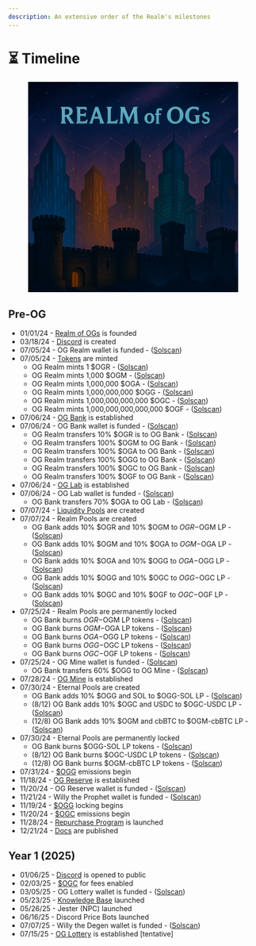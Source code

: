 ```yaml
---
description: An extensive order of the Realm's milestones
---
```


# ⏳ Timeline

<figure><img src=".gitbook/assets/timeline.png" alt=""><figcaption></figcaption></figure>

## Pre-OG

* 01/01/24 - [Realm of OGs](power/realm-of-ogs.md) is founded
* 03/18/24 - [Discord](https://discord.gg/ogrealm) is created
* 07/05/24 - OG Realm wallet is funded - ([Solscan](https://solscan.io/tx/4Kwmo2fd7wcciTNmQKuSmyhQUGceVk6SvMhL41QVRtxeJ7p69jvfxurMn79aPTCPNzF4i5MbJDvhsrcGre5pzdJE))
* 07/05/24 - [Tokens](constructs/tokens/) are minted
  * OG Realm mints 1 $OGR - ([Solscan](https://solscan.io/tx/52Pu6sohtqfpjYWqHgUADKKbbcJ93nJ853vBqjx3FyvGemhwL8fH91jWWCmTts1ncQVsy64UbeWQpPGbMjycoBpN))
  * OG Realm mints 1,000 $OGM - ([Solscan](https://solscan.io/tx/2oQFweRXX1SGqZtMJbwuJbBpeZ7YScmgEWt9USqYtbfqoyQ3UMGuNLDuAaH8PEQ95cz3diYjkjSqJMo8vLHnBzBX))
  * OG Realm mints 1,000,000 $OGA - ([Solscan](https://solscan.io/tx/35kfEBKLo6puEP8ESbbU3h2dKQdrmTmGJS7RHXdiyBGtwN2PCQN6n38AjZSCmjrwgVc6mP28NS9CJT1zW4xcKHd1))
  * OG Realm mints 1,000,000,000 $OGG - ([Solscan](https://solscan.io/tx/pLYntYQV3UXJjshACfDycLQKS22DKSRGe9ShtHZf6qjwBnfVGNxu8LgSrdvH5CJ3MaV4hXAFSwrsGUQgRNoFV7A))
  * OG Realm mints 1,000,000,000,000 $OGC - ([Solscan](https://solscan.io/tx/5LfaL3g25Ke4zCceunRCvj55XRUfVqTV3K5BfwyjbHRJ6d57bWzs9cF9Diey4cavJcw9HTWVbeFcnccjodaWh1ZK))
  * OG Realm mints 1,000,000,000,000,000 $OGF - ([Solscan](https://solscan.io/tx/hhkKT1dSdf1HXiZphY1QGY39E9sxTaDY9szTJ1X2UMKLb365LzC6gdaihup7RP6veAFJt1pwFQLuT8ziyQarYY8))
* 07/06/24 - [OG Bank](institutions/og-bank.md) is established
* 07/06/24 - OG Bank wallet is funded - ([Solscan](https://solscan.io/tx/3pqsyiYmyaGcA2zuYbZsfov9XWwyCyc9ogY349dcX4RzPkbhCKzWENdjJoNyKkTLKB5ApmMBfvv59aERb2pG5t43))
  * OG Realm transfers 10% $OGR is to OG Bank - ([Solscan](https://solscan.io/tx/d6EbhacWqvuVJrNjM4A7qdX2SZpuvY3KHpNKGG5oQo8tK2ZkiBMELT2L8pFtoDVtifNYe8ZLJX3LKVLbnSkwt4h))
  * OG Realm transfers 100% $OGM to OG Bank - ([Solscan](https://solscan.io/tx/4ganH5L4xQJX3bjUCQ3k5rrrH2cvLtSjbJrrDJ8MdfVnYr9DMT7esnGHUQiqhsm3bKeDBZ84TK8juzxghkrSfFrK))
  * OG Realm transfers 100% $OGA to OG Bank - ([Solscan](https://solscan.io/tx/4TqZvQDTy8DAXahwemuNE1q3fLL4HRC3ip6NiUvyHh6MTbytRUBfDymyBMNiRT2hAk9ocUyS5xssWKj5e6oVtD1Y))
  * OG Realm transfers 100% $OGG to OG Bank - ([Solscan](https://solscan.io/tx/eRmpJw1AKaLhewmsHjyf6pnEaPV1MwE5RS783Y6LW6horT1Fr9Jm3UZQg7mu4UwzCLCPth4tKNSHeHpeWxCWuLB))
  * OG Realm transfers 100% $OGC to OG Bank - ([Solscan](https://solscan.io/tx/U25Kvw88btCQBpZ539ypjTo8RoBAePnW5cCEynbm9vf9CpcXyKG4uu8Yfu8EsqQi25MJSQ8eRuFM6bdtnWiuJ5r))
  * OG Realm transfers 100% $OGF to OG Bank - ([Solscan](https://solscan.io/tx/4FiBmNFWUJVVMsaRgpimGNvYftWymFqU2HZNzJcEQQe5bF7F47aSP1Vq7c3cZV7VFH3CyszDTiV6B2k9UXBtjUnA))
* 07/06/24 - [OG Lab](institutions/og-lab.md) is established
* 07/06/24 - OG Lab wallet is funded - ([Solscan](https://solscan.io/tx/2rX7UiDBs66fzuenoQFb95js6S7yKSib9ub8ZFiN4FPzb7df1e8XDszwyynKgSsm6Cy3q1MZQmHFEi8vWHAExfcx))
  * OG Bank transfers 70% $OGA to OG Lab - ([Solscan](https://solscan.io/tx/2dSNQkLGfqroubWXJwH32CUwsQ7Yav1ejF6F2u8YaMvHnebDfYFGVZL9ySLnKfPWE8ATMjUcoVjYRuJSjNLadp3c))
* 07/07/24 - [Liquidity Pools](constructs/liquidity-pools/) are created
* 07/07/24 - Realm Pools are created
  * OG Bank adds 10% $OGR and 10% $OGM to $OGR-$OGM LP - ([Solscan](https://solscan.io/tx/4HwgLeanrXZM2L9SqhZsAiNsEwfmhnRogTXY42goDNVZrxLWPVrQKWCXCWQYHTgo9GNh3SaJTnhgiaMHBraeEUZ))
  * OG Bank adds 10% $OGM and 10% $OGA to $OGM-$OGA LP - ([Solscan](https://solscan.io/tx/3a7SW13DYRnLoV944c1xbojAWpqkXAoEPwm2MRmDjSt6oRsh9JUP2aLB62xqmcgye4ogRGywWKuSukTXA3z3P5Ky))
  * OG Bank adds 10% $OGA and 10% $OGG to $OGA-$OGG LP - ([Solscan](https://solscan.io/tx/4dsQEx27uzBSS5kxRTRMS9e5vLzKDSicihC4rEMN9Se5SCytxuFoKKSfcH6YcXdGfFpVT8sYvLmpcnt8B5ePRDhF))
  * OG Bank adds 10% $OGG and 10% $OGC to $OGG-$OGC LP - ([Solscan](https://solscan.io/tx/2NwXMfSZdbmv5DL7P9qsSqjokjG5aZ1TBSHD66ak7etGFgwwa63SktefhK6VrsRPFuiZg7bcGhESiynDSZHBpvvR))
  * OG Bank adds 10% $OGC and 10% $OGF to $OGC-$OGF LP - ([Solscan](https://solscan.io/tx/3s8qfc4kp14EgeGofxhESDj8uAu78wMu2edRXHoKnfAte6g6dbqRyXkfFfok8M554s6Pi25jZHB1fzJxvepTcEEE))
* 07/25/24 - Realm Pools are permanently locked
  * OG Bank burns $OGR-$OGM LP tokens - ([Solscan](https://solscan.io/tx/2m8D9C7YT55G9dsn4BtxfGjGhVDAoYp2LvZUQFJJpts5bzvRV2Uduz5MVpXAYdagj1w1NaXHJb2qAyDEdvQV4CfB))
  * OG Bank burns $OGM-$OGA LP tokens - ([Solscan](https://solscan.io/tx/4YuHU1ERLMBDnGtdGzGdJDxJywG6Xd9fm5pdDbhG7a8x2GDK8GXvWe3gXgm4EFfzkDfRJQ86zAEuFECJ9bXJ9ehr))
  * OG Bank burns $OGA-$OGG LP tokens - ([Solscan](https://solscan.io/tx/642U9quVnXrizMJNvcZXGvaNjDNf23vVF74Hxmew1n51odAou9CtmyTzFMntDKQtvjz6p3jTjA2ooKgwDUtkf6YB))
  * OG Bank burns $OGG-$OGC LP tokens - ([Solscan](https://solscan.io/tx/52ThA2YKiJsxHEEmyRFgrR52i8WUkcREo3tH5czLR2zN4tBBHtJD9G9yNF3WrrnGqHN3jgeEjRucDGZ5ow1kAmhh))
  * OG Bank burns $OGC-$OGF LP tokens - ([Solscan](https://solscan.io/tx/uYzLxJ1AWW2GUTKGxh8zRuDMoH1jBJh4WuYAqJBYRV75Tr7Nw5cn8NfuHnT85rnXvRi3rTLQMtVVaW2jGCWxkTF))
* 07/25/24 - OG Mine wallet is funded - ([Solscan](https://solscan.io/tx/Ad4r1wQ8mmBP1HwvGMr7arXcYhiTwJBDdvRtX2xTvQknGUuHCTqksmxUnuybBeZ7H6d9UPZmYrcr4QUPhebUzCL))
  * OG Bank transfers 60% $OGG to OG Mine - ([Solscan](https://solscan.io/tx/48YauWagRUPG6PH1VLvnnAeMTAV1M4h6dhzvXjphQJZFPJPpMwv6R4CzPdiN1YD7PSDpc9eq3FQBh9yXWKy8mDA6))
* 07/28/24 - [OG Mine](institutions/og-mine.md) is established
* 07/30/24 - Eternal Pools are created
  * OG Bank adds 10% $OGG and SOL to $OGG-SOL LP - ([Solscan](https://solscan.io/tx/254bwRuhuyhX6Zn1QBejtVb1hwaZSKwK3LUxFUhy24bXYaUbQMMjU8nq3G7whqYKystMVN6cERiuKJRQeHLKzGxK))
  * (8/12) OG Bank adds 10% $OGC and USDC to $OGC-USDC LP - ([Solscan](https://solscan.io/tx/5siarwqtJPpxxAKoPzk29otU9CCpN1WQ4vAqMPsRtFT5D4ZVv7EXqPpmhkU5FgaDtYURwjnENMY6asUHp7DQ9Hez))
  * (12/8) OG Bank adds 10% $OGM and cbBTC to $OGM-cbBTC LP - ([Solscan](https://solscan.io/tx/2BnSeA7YnNW9jaRPf2TDfnXgjWGYHuJoLbePybQTAsqKt7wvjHfijgBYGvdkpFoVPzmNuEEx7siisZCenm7ihSBu))
* 07/30/24 - Eternal Pools are permanently locked
  * OG Bank burns $OGG-SOL LP tokens - ([Solscan](https://solscan.io/tx/5itjTVukf8YX929Aixzrm5KtQrtEXdXTCG2SvhvV8y9BbELf41Y8S3TSJ35XvjucnRkaZHiHe3B8c3uGWc6tHHpD))
  * (8/12) OG Bank burns $OGC-USDC LP tokens - ([Solscan](https://solscan.io/tx/5siarwqtJPpxxAKoPzk29otU9CCpN1WQ4vAqMPsRtFT5D4ZVv7EXqPpmhkU5FgaDtYURwjnENMY6asUHp7DQ9Hez))
  * (12/8) OG Bank burns $OGM-cbBTC LP tokens - ([Solscan](https://solscan.io/tx/5wW6FZCuE5Vu4W7eTvq92LGmfLbGk4PUUzGycMwSfpasEnMT1sgHZBen7MJkpebp4dwi3UuSyX7BVovynY37HTzL))
* 07/31/24 - [$OGG](constructs/tokens/usdogg-og-gold.md) emissions begin
* 11/18/24 - [OG Reserve](institutions/og-reserve.md) is established
* 11/20/24 - OG Reserve wallet is funded - ([Solscan](https://solscan.io/tx/4xANoD3jqdzjSuTMjqfZkBNvejxWzrj3xhWkKo6VzjuZs4GVa2iRYFKSGLm43N2Qe3PsJxLWQ3gBmtrFZvuQzNzN))
* 11/21/24 - Willy the Prophet wallet is funded - ([Solscan](https://solscan.io/tx/3V561D4eMEv4TkNCPQKdSKKUZt493sMXGAzVvicprrD2pnSyxWTQWEmtJmL37hgug72viontcUxayS3eEsw8BxVw))
* 11/19/24 - [$OGG](constructs/tokens/usdogg-og-gold.md) locking begins
* 11/20/24 - [$OGC](constructs/tokens/usdogc-og-coin.md) emissions begin
* 11/28/24 - [Repurchase Program](constructs/repurchase-programs.md) is launched
* 12/21/24 - [Docs](broken-reference) are published

## Year 1  (2025)

* 01/06/25 - [Discord](https://discord.gg/ogrealm) is opened to public
* 02/03/25 - [$OGC](constructs/tokens/usdogc-og-coin.md) for fees enabled
* 03/05/25 - OG Lottery wallet is funded - ([Solscan](https://solscan.io/tx/2iwb3cVcmchuYHayb4139aYsyySB2fnP2gbqKz8i8fRKTfMZSeQ52eYbXqmpBvpSa7Y5Nx1qLEjVWE42VfTRXnyE))
* 05/23/25 - [Knowledge Base](constructs/knowledge-base.md) launched
* 05/26/25 - Jester (NPC) launched
* 06/16/25 - Discord Price Bots launched
* 07/07/25 - Willy the Degen wallet is funded - ([Solscan](https://solscan.io/tx/2iwb3cVcmchuYHayb4139aYsyySB2fnP2gbqKz8i8fRKTfMZSeQ52eYbXqmpBvpSa7Y5Nx1qLEjVWE42VfTRXnyE))
* 07/15/25 - [OG Lottery](institutions/og-lottery.md) is established \[tentative]

